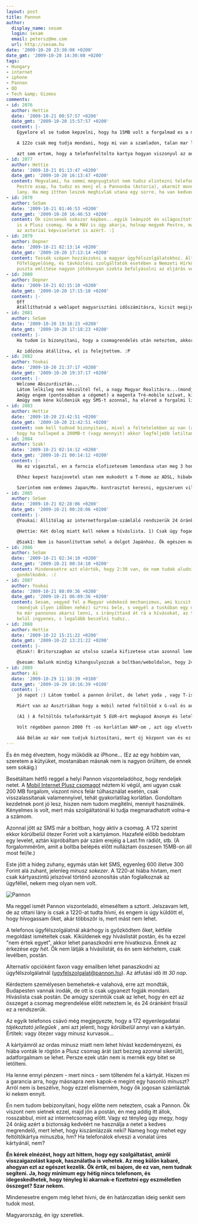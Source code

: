 ```yaml
---
layout: post
title: Pannon
author:
  display_name: sesam
  login: sesam
  email: petersz@me.com
  url: http://sesam.hu
date: '2009-10-20 23:30:08 +0200'
date_gmt: '2009-10-20 14:30:08 +0200'
tags:
- Hungary
- internet
- iphone
- Pannon
- QQ
- Tech &amp; Gizmos
comments:
- id: 2076
  author: Hettie
  date: '2009-10-21 00:57:57 +0200'
  date_gmt: '2009-10-20 15:57:57 +0200'
  content: |-
    Egyelore el se tudom kepzelni, hogy ha 15MB volt a forgalmad es a maximum 200 akkor mi tortent. Husegnyilatkozatos volt ez? Mert ha nem, eloszoris szolgaltatot valtanek. Amig nem latod a hivaslistat ne is gondolj arra, hogy ki kell fizetned, de kuldd el a panasz emailt mihamarabb. Persze, hogy 30 napot mondanak, de nem mindig tart addig, mig valaszolnak. Meg legyen nyoma annak, hogy te vitatod.

    A 122o csak meg tudja mondani, hogy mi van a szamladon, talan mar lejart a 24 ora, gondolom minden nap ugyanakkor fordul. Bar ha meg most sem tudsz telefonalni...

    azt sem ertem, hogy a telefonfeltolto kartya hogyan viszonyul az adatcsomagodhoz, hogy hozzacsaptak-e vagy sem, a honlapon a link csak ujratolti az oldalt, hasznalhatatlan.
- id: 2077
  author: Hettie
  date: '2009-10-21 01:13:47 +0200'
  date_gmt: '2009-10-20 16:13:47 +0200'
  content: Megvalami, ha semmi megnyugtatot nem tudsz elintezni telefonon gyere fel
    Pestre asap, ha tudsz es menj el a Pannonba (Astoria), akarmit mondott a viszontelado
    lany. Ha meg itthon leszek meghivlak utana egy sorre, ha van kedved. :&gt;
- id: 2078
  author: SeSam
  date: '2009-10-21 01:46:53 +0200'
  date_gmt: '2009-10-20 16:46:53 +0200'
  content: Ők sincsenek sokszor képben...egyik leányzót én világosítottam fel, milyen
    is a Plusz csomag. Ha a MÁV is úgy akarja, holnap megyek Pestre, majd megtámadom
    az astoriai képviseletet is azért. :]
- id: 2079
  author: Depner
  date: '2009-10-21 02:13:14 +0200'
  date_gmt: '2009-10-20 17:13:14 +0200'
  content: Tessék szépen hozzászokni a magyar ügyfélszolgálatokhoz. Általában a Fogyasztóvédelmi
    Főfelügyelőség, és távközlési szolgáltatók esetében a Nemzeti Hírközlési Hatóság
    puszta említése nagyon jótékonyan szokta befolyásolni az eljárás végkimenetelét.
- id: 2080
  author: Depner
  date: '2009-10-21 02:15:10 +0200'
  date_gmt: '2009-10-20 17:15:10 +0200'
  content: |-
    Off
    Átállíthatnád a weblapot magyarisztáni időszámításra, kicsit megijedtem, hogy mindjárt kelnem kell, pedig még le se feküdtem... .:)
- id: 2081
  author: SeSam
  date: '2009-10-20 19:18:23 +0200'
  date_gmt: '2009-10-20 17:18:23 +0200'
  content: |-
    Ha tudom is bizonyítani, hogy a csomagrendelés után neteztem, akkor nem tervezem annyiban hagyni...

    Az időzóna átállítva, el is felejtettem. :P
- id: 2082
  author: Youkai
  date: '2009-10-20 21:37:17 +0200'
  date_gmt: '2009-10-20 19:37:17 +0200'
  content: |-
    Welcome Abszurdisztán...
    Látom lelkileg nem készültél fel, a nagy Magyar Realitásra...(mondjuk erre nem lehet felkészülni..)
    Amúgy engem (pontosabban a cégemet) a magenta Tré-mobile szívat, kiszámláztak egy 3 gigás mobilnetre  53k Huf-ot, mert szerintük 5 gigával léptem túl a limitet, a bibi, az, hogy akkor szabin voltam, csak e-mail meg netbank, meg fórumok voltak, jah és a cucc csak EDGE-el tudott működni...( Valakinek nincs esetleg egy elfekvő felesleges taktikai nukleáris töltete ?? Megvenném s küldeném a T-nek, ha kettő van az sem baj, akkor  Sesam küldheti a másikat a pannonak :) , de három volna a csúcs, a céges mobilok yodafonosok... bár azoknál ha eltűnnének fel se tűnne, így sincs térerőm náluk :( GRRR... )
    Amúgy nem kéne küldeniük egy SMS-t azonnal, ha eléred a forgalmi limit felét  ????
- id: 2083
  author: Hettie
  date: '2009-10-20 23:42:51 +0200'
  date_gmt: '2009-10-20 21:42:51 +0200'
  content: nem kell tudnod bizonyitani, mivel a feltetelekben az van (a honlap szerint),
    hogy ha tulleped a 200MB-t (vagy mennyit) akkor legfeljebb letiltanak/belassitanak.
- id: 2084
  author: Szak!
  date: '2009-10-21 02:14:12 +0200'
  date_gmt: '2009-10-21 00:14:12 +0200'
  content: |-
    Ha ez vigasztal, en a farncia elofizetesem lemondasa utan meg 3 honapig fizettem a szamlat, kabe 20 eurot eltelefonaltam az ugyfelszolgalatra, es mindig igertek penzvisszateritest/visszahivast/akarmit, es nem tortent semmi. Minden alkalommal 10 percet vartam, es vegul a tortenetnek ugy lett vege, hogy a bankomnal letiltottam a mobilszolgaltato leemeleseit. A mai napig jonnek nekem 3 honapnyi elofizetesi dijjal.

    Ehhez kepest hazajovetel utan nem mukodott a T-Home az ADSL, hibabejelentes utan 5 oraval mar csongetett a szerelo, es megcsinalta fel ora alatt.

    Szerintem nem erdemes Japan/Mo. kontrasztot keresni, egyszeruen vilagzerte vannak kocsog szolgaltatok, ahol az ugyintezo csak felvenni tudja a panaszodat, meg olyan cegek, ahol meg foglalkoznak az ugyfellel.
- id: 2085
  author: SeSam
  date: '2009-10-21 02:28:06 +0200'
  date_gmt: '2009-10-21 00:28:06 +0200'
  content: |-
    @Youkai: Állítólag az internetforgalom-számláló rendszerük 24 óránként fordul át, és akkor csapják hozzá a számlához a díjat. Így lehet negatívba menni. Hogy ez mennyire etikus, - ha tényleg így van - abba ne menjünk bele...

    @Hettie: Két dolog miatt kell nekem a híváslista. 1) Csak úgy fogadnak el panaszt a számlázással, ha megmutatom a listán mivel van bajom. 2) Álláspontjuk szerint ők nem hibáztak, biztosan a Plusz csomag megrendelése <em>előtt</em> neteztem le a kiszámlázott forgalmat. Túllépésről szó sincs. (Minden kártyás ügyfél kap alap szolgáltatást, ami 13Ft/10kbyte.)

    @Szak1: Nem is hasonlítottam sehol a dolgot Japánhoz. Ők egészen másképp szivatnak, nem kell őket sem félteni. Visszahívást nekem csak egy ügyfélszolgálatos ígért 72 órán belül, ami még ketyeg, de nem keresett senki.
- id: 2086
  author: SeSam
  date: '2009-10-21 02:34:10 +0200'
  date_gmt: '2009-10-21 00:34:10 +0200'
  content: Mindenesetre azt elérték, hogy 2:30 van, de nem tudok aludni, hanem ezen
    gondolkodok. :(
- id: 2087
  author: Youkai
  date: '2009-10-21 08:09:36 +0200'
  date_gmt: '2009-10-21 06:09:36 +0200'
  content: Sesam, vegyed fel a Magyar védekező mechanizmus, ami kicsit mediterrán
    (mondjuk ilyen időben nehéz) sz*rni bele, s vegyél a tuskóban egy másik simet
    ha már pannonos akarsz lenni, s irányíttasd át rá a hívásokat, az tudtommal hálozton
    belül ingyenes, s legalább beszélni tudsz..
- id: 2088
  author: Hettie
  date: '2009-10-22 15:21:22 +0200'
  date_gmt: '2009-10-22 13:21:22 +0200'
  content: |-
    @Szak!: Britorszagban az utolso szamla kifizetese utan azonnal lemondom az atutalast a bankomnal, igy eselyuk sincs tobb penzt levenni. Igy volt ez az internet elofizzel mikor valtottam es a mobilszolgaltatoval is. Mondjuk bele kell kalkulalni, hogy a lemondastol szamitva altalaban 30 nap, mire tenyleg megszunik a szerzodes, nehogy aztan tenyleg az adosuk maradjon az ember egy havidijjal/szamlaval.

    @sesam: Nalunk mindig kihangsulyozzak a boltban/weboldalon, hogy 24 ora az aktivalasi ido, ki is varom. Igaz sms se jon az aktivalas *elott*.
- id: 2089
  author: A1
  date: '2009-10-29 11:16:39 +0100'
  date_gmt: '2009-10-29 10:16:39 +0100'
  content: |-
    jó napot :) Látom tombol a pannon őrület, de lehet yoda , vagy T-is , es  ist egal. Valószínű lassan teljesen mind1 melyik szolgáltatóhoz csomagol az ember ,ezekkel az ilyen meg olyan csomagokkal csak szivítják az embert rendesen , mire átcuccolsz , és végigtapasztalod a rendszert már kőső , pénz+ ideg , és sorolhatnám a veszteségeket,  de minek is ? Intézd a neten dolgaid ? Hát igen jó az ötlet , csak mire mindent bállítasz net eléréssel mail, netbank , cégek értesítők , eon , DDGaz , víz stb több év mire kipucolod magad mert megutáltatják veled ! Nekem 2 Pannon mobil netem volt , már csak 1 db januárig. T-home net ? 2-3 évig ástunk hosszában meg keresztben az utcában mert valahol mindig sérült volt a kábel.. D:D: Szóval Pannon-net , kettő éve csak úgy tudunk netezni hogy elegalább 3-4 alkalommal ledobál naponta sokszor jóval több alkalommal, úgy hogy szinte a Pannon tornyon lakom :D:D: ! Nincs mit tenni ezt tudja a rendszer, sokan gondolják hát igen a laptopon ez + az nincs normálisan beállítva , minden a helyén van voltak olyan esték 4 óra , ledobálás felkapaszkodás , 4 óra ideg :) az az este mikor tökéletesen működik akkor az egy 5 * élmény .Nah mind1 . Előfizetéses csomagjainkat sorra megszüntetjük minden Szolgálatatónál ELÉGVOLT, lépj ebbe a csomagba meg abba , mert sokkal jobban jössz ki, igen de honnét is ? 20000 ft -ért 1000 perces csomag D:D: .. Ha elakarsz menni szabira pl juni -1-től , nem tudod megállítai majd csak számlazárásnál , lehet az vagy 20 nap is még , mire pont visszaérnél a szabidról, ezért teljesen feleslegesen fizeted a számlád ! ONLINE , válthatsz csomagot amivel éppen már vagy 5 x dobál le a Pannon-neted .. nyomogathatod a csomagodat le + fel de csak problémákat okozol magadnak , sok pénzért.:) Egyszerüen vegyél egy  feltöltős kártyát , és nem kell aggódnod számlád miatt !

    Miért van az Ausztriában hogy a mobil neted feltöltöd x G-val és addig netezel amíg ki nem jössz az erdőből és nincs havi készenléti díj.. Beballagsz az első NIEDERMAYER Shopba és feltöltöd a neted amennyite akarsz netezni. 1600 ft 1 G átszámítva ,és korrekt módon számolnak !

    (A1 ) A feltöltős telefonkártyát 5 EUR-ért megkapod Anonym és letelefonálhatod  , nincs pista meg béla és baszogatás címre külömböző reklámanyagokkal stb.29 EUR -ért meg telóval , szintén 5 eur lebeszélhatő.

    Volt régebben pannon 2000 ft -os korlátlan WAP-om , azt úgy elvették azt sem mondták hogy bazd meg D:D.Kérdeztem hogy egyszerüen nem működik  ,,

    ááá Bélám az már nem tudjuk biztosítani, mert új központ van és ez + az , már nem aktuális  :DD:
---
```


És én még élveztem, hogy működik az iPhone... (Ez az egy hobbim van, szeretem a kütyüket, mostanában másnak nem is nagyon örültem, de ennek sem sokáig.)

Besétáltam hétfő reggel a helyi Pannon viszonteladóhoz, hogy rendeljek netet. A [Mobil Internet Plusz csomagot](http://www.pannon.hu/egyeni/internet/mobiltelefonon/internet_es_wap) néztem ki végül, ami ugyan csak 200 MB forgalom, viszont nincs felár túlhasználat esetén, csak visszalassítanak valamennyivel, tehát gyakorlatilag korlátlan. Gondoltam kezdetnek pont jó lesz, hiszen nem tudom megítélni, mennyit használnék. Kényelmes is volt, mert más szolgáltatónál ki tudja megmaradhatott volna-e a számom.

Azonnal jött az SMS már a boltban, hogy aktív a csomag. A 172 szerint ekkor körülbelül ötezer Forint volt a kártyámon. Hazafelé előbb bedobtam egy levelet, aztán kipróbáltam pár szám erejéig a Last.fm rádiót, stb. (A forgalommérőm, amit a boltba belépés előtt nulláztam összesen 15MB-on áll most fel/le.)

Este jött a hideg zuhany, egymás után két SMS, egyenleg 600 illetve 300 Forint alá zuhant, jelenleg _mínusz sokezer_. A 1220-at hiába hívtam, mert csak kártyaszintű jelszóval történő azonosítás után foglalkoznak az ügyféllel, nekem meg olyan nem volt.

![Pannon](http://img.skitch.com/20091020-6eibp7k87r8ak85kekis4hsa5.jpg)

Ma reggel ismét Pannon viszonteladó, elmeséltem a sztorit. Jelszavam lett, de az ottani lány is csak a 1220-at tudta hívni, és engem is úgy küldött el, hogy hívogassam őket, akár többször is, mert mást nem lehet.

A telefonos ügyfélszolgálatnál akárhogy is győzködtem őket, kétféle megoldást ismételtek csak. Kiküldenek egy híváslistát postán, és ha ezzel "nem értek egyet", akkor lehet panaszkodni erre hivatkozva. Ennek az érkezése _egy hét_. Ők nem látják a híváslistát, és én sem kérhetem, csak levélben, postán.

Alternatív opcióként faxon vagy emailben lehet panaszkodni az ügyfélszolgálatnál ([ugyfelszolgalat@pannon.hu](mailto:ugyfelszolgalat@pannon.hu)). Az átfutási idő itt _30 nap_.

Kérdeztem személyesen bemehetek-e valahová, erre azt mondták, Budapesten vannak irodák, de ott is csak ugyanezt fogják mondani. Híváslista csak postán. De amúgy szerintük csak az lehet, hogy én ezt az összeget a csomag megrendelése előtt neteztem le, és 24 óránként frissül ez a rendszerük.

Az egyik telefonos csávó még megjegyezte, hogy a 172 egyenlegadatai _tájékoztató jellegűek_ , ami azt jelenti, hogy _körülbelül_ annyi van a kártyán. Értitek: vagy ötezer vagy mínusz kurvasok...

A kártyámról az ordas mínusz miatt nem lehet hívást kezdeményezni, és hiába vonták le rögtön a Plusz csomag árát (azt bezzeg azonnal sikerült), adatforgalmam se lehet. Persze ezek után nem is mernék egy bitet se letölteni.

Ha lenne ennyi pénzem - mert nincs - sem tölteném fel a kártyát. Hiszen mi a garancia arra, hogy másnapra nem kapok-e megint egy hasonló mínuszt? Arról nem is beszélve, hogy ezzel elismerném, hogy ők jogosan számláztak ki nekem ennyit.

Én nem tudom bebizonyítani, hogy előtte nem neteztem, csak a Pannon. Ők viszont nem sietnek ezzel, majd jön a postán, én meg addig itt állok, rosszabbul, mint az internetcsomag előtt. Vagy ez tényleg úgy megy, hogy 24 óráig azért a biztonság kedvéért ne használja a netet a kedves megrendelő, mert lehet, hogy kiszámlázzák neki? Nameg hogy mehet egy feltöltőkártya mínuszba, hm? Ha telefonálok elveszi a vonalat üres kártyánál, nem?

**Én kérek elnézést, hogy azt hittem, hogy egy szolgáltatást, amiről visszaigazolást kapok, használatba is vehetek. Az meg külön kabaré, ahogyan ezt az egészet kezelik. Ők értik, mi bajom, de ez van, nem tudnak segíteni. Ja, hogy minimum egy hétig nincs telefonom, és idegeskedhetek, hogy tényleg ki akarnak-e fizettetni egy eszméletlen összeget? Szar nekem.**

Mindenesetre engem még lehet hívni, de én határozatlan ideig senkit sem tudok most.

Magyarország, én így szeretlek.
